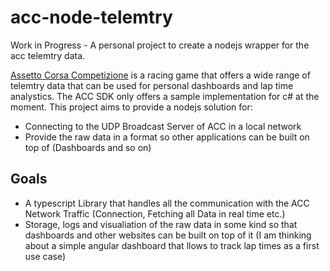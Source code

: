 # acc-node-telemtry
Work in Progress - A personal project to create a nodejs wrapper for the acc telemtry data.

[Assetto Corsa Competizione](https://assettocorsa.gg/assetto-corsa-competizione/) is a racing game that offers a wide range of telemtry data that can be used for personal dashboards and lap time analystics. The ACC SDK only offers a sample implementation for c# at the moment. This project aims to provide a nodejs solution for:

- Connecting to the UDP Broadcast Server of ACC in a local network
- Provide the raw data in a format so other applications can be built on top of (Dashboards and so on)

## Goals

- A typescript Library that handles all the communication with the ACC Network Traffic (Connection, Fetching all Data in real time etc.)
- Storage, logs and visualiation of the raw data in some kind so that dashboards and other websites can be built on top of it (I am thinking about a simple angular dashboard that llows to track lap times as a first use case)

